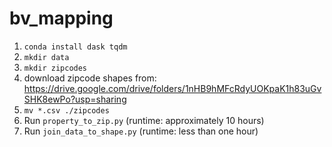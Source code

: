 # bv_mapping
1. `conda install dask tqdm`
2. `mkdir data`
3. `mkdir zipcodes`
4. download zipcode shapes from: https://drive.google.com/drive/folders/1nHB9hMFcRdyUOKpaK1h83uGvSHK8ewPo?usp=sharing
5. `mv *.csv ./zipcodes` 
6. Run `property_to_zip.py` (runtime: approximately 10 hours)
7. Run `join_data_to_shape.py` (runtime: less than one hour)
